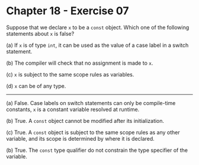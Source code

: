 # Chapter 18 - Exercise 07

Suppose that we declare `x` to be a `const` object. Which one of the following statements about `x` is false?  

(a) 
If `x` is of type `int`, it can be used as the value of a case label in a switch statement.  

(b) 
The compiler will check that no assignment is made to `x`.  

(c) 
`x` is subject to the same scope rules as variables.  

(d) 
`x` can be of any type.  

---

(a)
False. Case labels on switch statements can only be compile-time constants, `x` is a constant variable resolved at runtime.  

(b)
True. A `const` object cannot be modified after its initialization.  

(c)
True. A `const` object is subject to the same scope rules as any other variable, and its scope is determined by where it is declared.  

(b)
True. The `const` type qualifier do not constrain the type specifier of the variable.  
